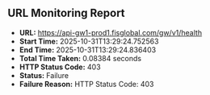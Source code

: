 ## URL Monitoring Report

- **URL:** https://api-gw1-prod1.fisglobal.com/gw/v1/health
- **Start Time:** 2025-10-31T13:29:24.752563
- **End Time:** 2025-10-31T13:29:24.836403
- **Total Time Taken:** 0.08384 seconds
- **HTTP Status Code:** 403
- **Status:** Failure
- **Failure Reason:** HTTP Status Code: 403
